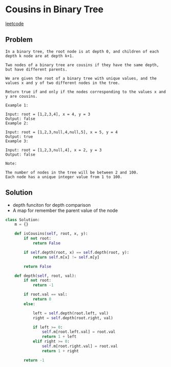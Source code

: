 # Cousins in Binary Tree

[leetcode](https://leetcode.com/explore/featured/card/may-leetcoding-challenge/534/week-1-may-1st-may-7th/3322/)  

## Problem

    
    In a binary tree, the root node is at depth 0, and children of each depth k node are at depth k+1.
    
    Two nodes of a binary tree are cousins if they have the same depth, but have different parents.
    
    We are given the root of a binary tree with unique values, and the values x and y of two different nodes in the tree.
    
    Return true if and only if the nodes corresponding to the values x and y are cousins.
    
    Example 1:
    
    Input: root = [1,2,3,4], x = 4, y = 3
    Output: false
    Example 2:
    
    Input: root = [1,2,3,null,4,null,5], x = 5, y = 4
    Output: true
    Example 3:
    
    Input: root = [1,2,3,null,4], x = 2, y = 3
    Output: false
     
    Note:
    
    The number of nodes in the tree will be between 2 and 100.
    Each node has a unique integer value from 1 to 100.

## Solution

-   depth funciton for depth comparison
-   A map for remember the parent value of the node

```python
class Solution:
    m = {}

    def isCousins(self, root, x, y):
        if not root:
            return False

        if self.depth(root, x) == self.depth(root, y):
            return self.m[x] != self.m[y]

        return False

    def depth(self, root, val):
        if not root:
            return -1

        if root.val == val:
            return 0
        else:

            left = self.depth(root.left, val)
            right = self.depth(root.right, val)

            if left >= 0:
                self.m[root.left.val] = root.val
                return 1 + left
            elif right >= 0:
                self.m[root.right.val] = root.val
                return 1 + right

        return -1
```
